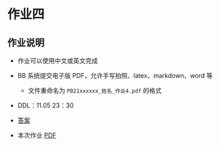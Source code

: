 # 作业四

## 作业说明

- 作业可以使用中文或英文完成

- BB 系统提交电子版 PDF，允许手写拍照、latex、markdown、word 等
  - 文件重命名为 `PB21xxxxxx_姓名_作业4.pdf` 的格式

- DDL：11.05 23：30

- [答案](/pdf/hw4_ans.pdf)

- 本次作业 [PDF](/pdf/hw4.pdf)
